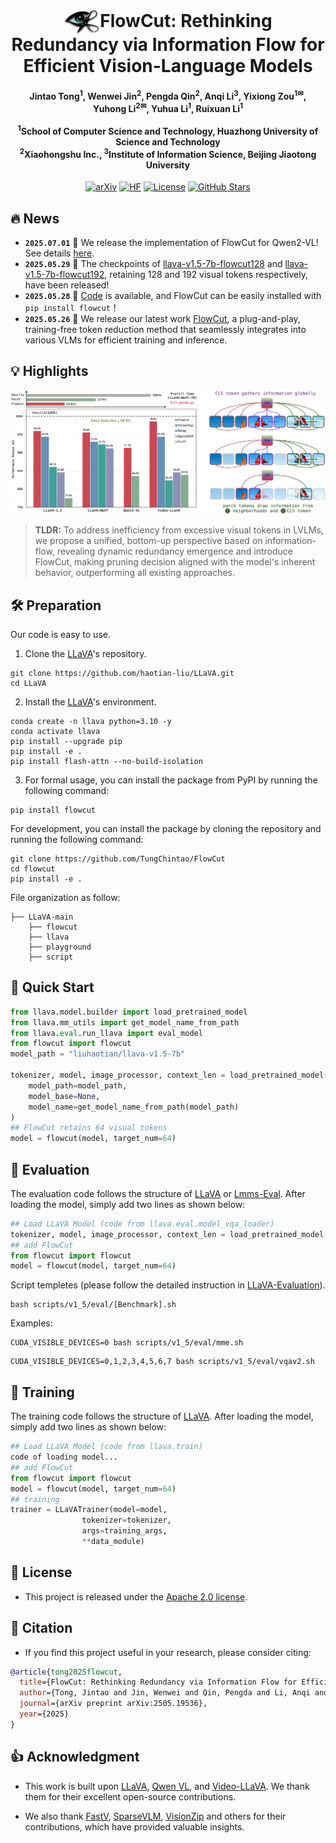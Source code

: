 <div align="center">
  <h1 style="display: inline-block; margin: 0;">
    <img src="images/icon.png" width="58" height="38" align="absmiddle">FlowCut: Rethinking Redundancy via Information Flow for Efficient Vision-Language Models
  </h1>
</div>


<h4 align="center"> 
Jintao Tong<sup>1</sup>,
Wenwei Jin<sup>2</sup>, 
Pengda Qin<sup>2</sup>, 
Anqi Li<sup>3</sup>, 
Yixiong Zou<sup>1✉</sup>,<br>
Yuhong Li<sup>2✉</sup>,
Yuhua Li<sup>1</sup>,
Ruixuan Li<sup>1</sup>
<br><br> 
<sup>1</sup>School of Computer Science and Technology, Huazhong University of Science and Technology<br> <sup>2</sup>Xiaohongshu Inc., <sup>3</sup>Institute of Information Science, Beijing Jiaotong University

</h4>

<div align="center">
	
[![arXiv](https://img.shields.io/badge/arXiv-2505.19536-AD1C18.svg?logo=arXiv)](https://arxiv.org/pdf/2505.19536)
[![HF](https://img.shields.io/badge/%F0%9F%A4%97%20Hugging%20Face-Checkpoints-orange)](https://huggingface.co/JosephTong/llava-v1.5-7b-flowcut192)
[![License](https://img.shields.io/badge/📃%20License-Apache_2.0-yellow.svg)](https://github.com/TungChintao/FlowCut/blob/main/LICENSE)
[![GitHub Stars](https://img.shields.io/github/stars/TungChintao/FlowCut?style=social)](https://github.com/TungChintao/FlowCut/stargazers)

</div>

## 🔥 News

* **`2025.07.01`** 🚀 We release the implementation of FlowCut for Qwen2-VL! See details [here](https://github.com/TungChintao/FlowCut/tree/main/FlowCut_Qwen).
* **`2025.05.29`** 🤗 The checkpoints of [llava-v1.5-7b-flowcut128](https://huggingface.co/JosephTong/llava-v1.5-7b-flowcut128) and [llava-v1.5-7b-flowcut192](https://huggingface.co/JosephTong/llava-v1.5-7b-flowcut192), retaining 128 and 192 visual tokens respectively, have been released!
* **`2025.05.28`** 🚀 [Code](https://github.com/TungChintao/FlowCut) is available, and FlowCut can be easily installed with `pip install flowcut`！
* **`2025.05.26`** 📝 We release our latest work [FlowCut](https://arxiv.org/abs/2505.19536), a plug-and-play, training-free token reduction method that seamlessly integrates into various VLMs for efficient training and inference.

## 💡 Highlights
<p align='center'>
<img src='https://github.com/TungChintao/FlowCut/blob/main/images/intro.png' alt='mask' width='950px'>
</p>


> **TLDR:** To address inefficiency from excessive visual tokens in LVLMs, we propose a unified, bottom-up perspective based on information-flow, revealing dynamic redundancy emergence and introduce FlowCut, making pruning decision aligned with the model's inherent behavior, outperforming all existing approaches.

## 🛠 Preparation

Our code is easy to use.

1. Clone the [LLaVA](https://github.com/haotian-liu/LLaVA)'s repository.

```
git clone https://github.com/haotian-liu/LLaVA.git
cd LLaVA
```

2. Install the [LLaVA](https://github.com/haotian-liu/LLaVA)'s environment.

```
conda create -n llava python=3.10 -y
conda activate llava
pip install --upgrade pip  
pip install -e .
pip install flash-attn --no-build-isolation
```

3. For formal usage, you can install the package from PyPI by running the following command:

```
pip install flowcut
```

For development, you can install the package by cloning the repository and running the following command:

```
git clone https://github.com/TungChintao/FlowCut
cd flowcut
pip install -e .
```

File organization as follow:

```
├── LLaVA-main
    ├── flowcut
    ├── llava
    ├── playground
    ├── script
```

## 🚀 Quick Start

```Python
from llava.model.builder import load_pretrained_model
from llava.mm_utils import get_model_name_from_path
from llava.eval.run_llava import eval_model
from flowcut import flowcut
model_path = "liuhaotian/llava-v1.5-7b"

tokenizer, model, image_processor, context_len = load_pretrained_model(
    model_path=model_path,
    model_base=None,
    model_name=get_model_name_from_path(model_path)
)
## FlowCut retains 64 visual tokens
model = flowcut(model, target_num=64)
```

## 📖 Evaluation

The evaluation code follows the structure of [LLaVA](https://github.com/haotian-liu/LLaVA) or [Lmms-Eval](https://github.com/EvolvingLMMs-Lab/lmms-eval). After loading the model, simply add two lines as shown below:

```python
## Load LLaVA Model (code from llava.eval.model_vqa_loader)
tokenizer, model, image_processor, context_len = load_pretrained_model(model_path, args.model_base, model_name)
## add FlowCut
from flowcut import flowcut
model = flowcut(model, target_num=64)
```

Script templetes (please follow the detailed instruction in [LLaVA-Evaluation](https://github.com/haotian-liu/LLaVA/blob/main/docs/Evaluation.md)).

```Shell
bash scripts/v1_5/eval/[Benchmark].sh
```

Examples:

```Shell
CUDA_VISIBLE_DEVICES=0 bash scripts/v1_5/eval/mme.sh
```

```Shell
CUDA_VISIBLE_DEVICES=0,1,2,3,4,5,6,7 bash scripts/v1_5/eval/vqav2.sh
```

## 🎯 Training

The training code follows the structure of [LLaVA](https://github.com/haotian-liu/LLaVA). After loading the model, simply add two lines as shown below:

```python
## Load LLaVA Model (code from llava.train)
code of loading model...
## add FlowCut
from flowcut import flowcut
model = flowcut(model, target_num=64)
## training
trainer = LLaVATrainer(model=model,
                tokenizer=tokenizer,
                args=training_args,
                **data_module)
```

## 🔑 License

- This project is released under the [Apache 2.0 license](https://github.com/TungChintao/FlowCut/blob/main/LICENSE).

## 📌 Citation

- If you find this project useful in your research, please consider citing:

```bibtex
@article{tong2025flowcut,
  title={FlowCut: Rethinking Redundancy via Information Flow for Efficient Vision-Language Models},
  author={Tong, Jintao and Jin, Wenwei and Qin, Pengda and Li, Anqi and Zou, Yixiong and Li, Yuhong and Li, Yuhua and Li, Ruixuan},
  journal={arXiv preprint arXiv:2505.19536},
  year={2025}
}
```


## 👍 Acknowledgment
- This work is built upon [LLaVA](https://llava-vl.github.io/), [Qwen VL](https://github.com/QwenLM/Qwen2.5-VL), and [Video-LLaVA](https://github.com/PKU-YuanGroup/Video-LLaVA). We thank them for their excellent open-source contributions.

- We also thank [FastV](https://github.com/pkunlp-icler/FastV), [SparseVLM](https://github.com/Gumpest/SparseVLMs), [VisionZip](https://github.com/dvlab-research/VisionZip) and others for their contributions, which have provided valuable insights.
